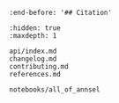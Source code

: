 ```{include} ./landing.md
:end-before: '## Citation'
```

```{toctree}
:hidden: true
:maxdepth: 1

api/index.md
changelog.md
contributing.md
references.md

notebooks/all_of_annsel
```
